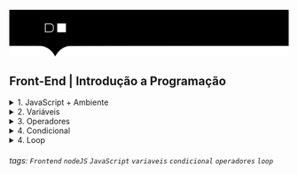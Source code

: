 ![](./assets/hd-header.png)

## Front-End | Introdução a Programação

<details>
  <summary>1. JavaScript + Ambiente</summary>
  
  ### O que é o JavaScript?
  - É uma linguagem de programação interpretada
  - Permite criar aplicativo mobile, desktop, web, etc.
  - É usado no front-end e no back-end ([Nodejs](https://nodejs.org/en/))
  01-testando

  ----------------------------------------------------
  ### ECMAScript + JavaScript
  - [ECMAScript](https://www.ecma-international.org) é uma versão da linguagem JavaScript
  - ECMAScript 2021 é a versão mais recente da linguagem
  - Desde 2015, é lançado uma versão todo ano  

----------------------------------------------------

  ### Temos 2 ambientes para executar o JS
  - Console do [Developer Tools](https://developer.mozilla.org/pt-BR/docs/Tools) `Atalho F12`
  > EX: 
  ![fetch](./01-ambiente/assets/01.png)
  ----------------------------------------------------
  - Terminal do Sistema Operacional com [Nodejs](https://nodejs.org/docs/latest-v17.x/api/console.html#console)
  > EX: 
  ![fetch](./01-ambiente/assets/02.png)
  
</details>

<details>
  <summary>2. Variáveis</summary>
  
  ### O que são variáveis?
  > As variáveis armazenam dados que podem ser definidos, atualizados e recuperados. Os valores atribuidos a uma variável têm um tipo. 

  ### Tipos básicos variáveis
  - String: texto
  > EX: 
  ![fetch](./02-variaveis/assets/01.png)
  ----------------------------------------------------
  - Number: números
  > EX: 
  ![fetch](./02-variaveis/assets/02.png)
  ----------------------------------------------------
  - Boolean: verdadeiro ou falso
  > EX: 
  ![fetch](./02-variaveis/assets/03.png)
  ----------------------------------------------------
  - Object: objeto
  > EX: 
  ![fetch](./02-variaveis/assets/04.png)
  ----------------------------------------------------
  - Array: lista
  > EX: 
  ![fetch](./02-variaveis/assets/05.png)
  ----------------------------------------------------
  - Function: função
  > EX: 
  ![fetch](./02-variaveis/assets/06.png)
  ----------------------------------------------------
  - Undefined: indefinido
  > EX: 
  ![fetch](./02-variaveis/assets/07.png)
  ----------------------------------------------------
  - Null: nulo
  > EX: 
  ![fetch](./02-variaveis/assets/08.png)
  ----------------------------------------------------

  ### Declaração de variáveis, var, let ou const?
  - var: variável global
  > EX: 
  ![fetch](./02-variaveis/assets/09.png)
  ----------------------------------------------------
  - const: constante de escopo local
  > EX: 
  ![fetch](./02-variaveis/assets/10.png)
  ----------------------------------------------------
  - let: variável de escopo local
  > EX: 
  ![fetch](./02-variaveis/assets/11.png)
  ----------------------------------------------------

  ### Declaração de arrays?
  - O array é uma estrutura de dados que armazena vários valores em uma única variável.
  > EX: 
  ![fetch](./02-variaveis/assets/12.png)
  ----------------------------------------------------

  ### Declaração de funções?
  > EX: 
  ![fetch](./02-variaveis/assets/13.png)

</details>

<details>
  <summary>3. Operadores </summary>
  
  - O que são operadores?
  > Os operadores são os símbolos que realizam operações matemáticas, lógicas e de comparação.

  - Operadores aritméticos
  > EX:
  ![fetch](./03-operadores/assets/01.png)
  ----------------------------------------------------
  - Operadores atribuição
  > EX:
  ![fetch](./03-operadores/assets/02.png)
  ----------------------------------------------------
  - Operadores comparação
  > EX:
  ![fetch](./03-operadores/assets/03.png)
  ----------------------------------------------------
  - Operadores lógicos
  > EX: 
  ![fetch](./03-operadores/assets/04.png)  
  ----------------------------------------------------  
</details>

<details>
  <summary>4. Condicional </summary>
  
  - O que são condicionais?
  > Condicionais são estruturas de decisão que permitem decidir se uma determinada ação deve ser executada ou não.

  - if/else
  > EX:
  ![fetch](./04-condicional/assets/01.png)
  ----------------------------------------------------
  - if/else com variável
  > EX:
  ![fetch](./04-condicional/assets/02.png)
  ----------------------------------------------------
  - if/else com função
  > EX:
  ![fetch](./04-condicional/assets/03.png)
  ----------------------------------------------------
  - if/else if/else
  > EX:
  ![fetch](./04-condicional/assets/04.png)
  ----------------------------------------------------
  - ternário
  > EX:
  ![fetch](./04-condicional/assets/05.png)
  ----------------------------------------------------
  - switch
  > EX:
  ![fetch](./04-condicional/assets/06.png)
  ----------------------------------------------------
    
</details>
<details>
  <summary>4. Loop </summary>
  
  - O que são loops?
  > Loops são estruturas de repetição que permitem executar determinada ação várias vezes.

  - for incremento, do 1 até 10
  > EX:
  ![fetch](./05-loop/assets/01.png)
  ----------------------------------------------------
  - for decremento, do 10 até 1
  > EX:
  ![fetch](./05-loop/assets/02.png)
  ----------------------------------------------------
  - for break, vai contar até 4
  > EX:
  ![fetch](./05-loop/assets/03.png)
  ----------------------------------------------------
  - for continue, vai contar até 4
  > EX:
  ![fetch](./05-loop/assets/04.png)
  ----------------------------------------------------
  - for com array 
  > EX:
  ![fetch](./05-loop/assets/05.png)
  ----------------------------------------------------
  - while incremento, do 1 até 10 
  > EX:
  ![fetch](./05-loop/assets/06.png)
  ----------------------------------------------------
  - while decremento, do 10 até 1
  > EX:
  ![fetch](./05-loop/assets/07.png)
  ----------------------------------------------------
  - do while incremento, do 1 até 10
  > EX:
  ![fetch](./05-loop/assets/08.png)
  ----------------------------------------------------
  - do while decremento, do 10 até 1
  > EX:
  ![fetch](./05-loop/assets/09.png)
  ----------------------------------------------------
  - array com while
  > EX:
  ![fetch](./05-loop/assets/10.png)    
</details>

###### tags: `Frontend` `nodeJS` `JavaScript` `variaveis` `condicional` `operadores` `loop`
